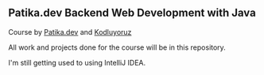 ## Patika.dev Backend Web Development with Java

Course by [Patika.dev](https://www.patika.dev/) and [Kodluyoruz](https://www.kodluyoruz.org/) 

All work and projects done for the course will be in this repository. 

I'm still getting used to using IntelliJ IDEA.
